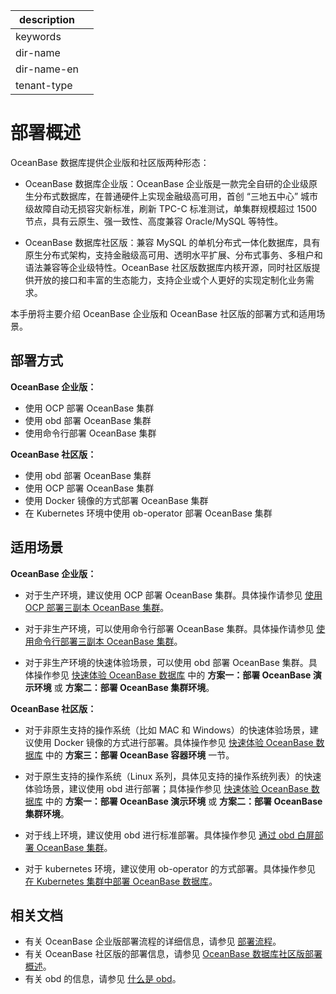 |description||
|---|---|
|keywords||
|dir-name||
|dir-name-en||
|tenant-type||

# 部署概述

OceanBase 数据库提供企业版和社区版两种形态：

* OceanBase 数据库企业版：OceanBase 企业版是一款完全自研的企业级原生分布式数据库，在普通硬件上实现金融级高可用，首创 “三地五中心” 城市级故障自动无损容灾新标准，刷新 TPC-C 标准测试，单集群规模超过 1500 节点，具有云原生、强一致性、高度兼容 Oracle/MySQL 等特性。

* OceanBase 数据库社区版：兼容 MySQL 的单机分布式一体化数据库，具有原生分布式架构，支持金融级高可用、透明水平扩展、分布式事务、多租户和语法兼容等企业级特性。OceanBase 社区版数据库内核开源，同时社区版提供开放的接口和丰富的生态能力，支持企业或个人更好的实现定制化业务需求。

本手册将主要介绍 OceanBase 企业版和 OceanBase 社区版的部署方式和适用场景。

## 部署方式

**OceanBase 企业版：**

* 使用 OCP 部署 OceanBase 集群
* 使用 obd 部署 OceanBase 集群
* 使用命令行部署 OceanBase 集群

**OceanBase 社区版：**

* 使用 obd 部署 OceanBase 集群
* 使用 OCP 部署 OceanBase 集群
* 使用 Docker 镜像的方式部署 OceanBase 集群
* 在 Kubernetes 环境中使用 ob-operator 部署 OceanBase 集群

## 适用场景

**OceanBase 企业版：**

* 对于生产环境，建议使用 OCP 部署 OceanBase 集群。具体操作请参见 [使用 OCP 部署三副本 OceanBase 集群](300.deploy-oceanbase-enterprise-edition/300.deploy-through-a-graphical-interface/300.deploy-oceanbase-cluster-use-ocp/500.deploy-three-oceanbase-replica-clusters-use-ocp.md)。

* 对于非生产环境，可以使用命令行部署 OceanBase 集群。具体操作请参见 [使用命令行部署三副本 OceanBase 集群](300.deploy-oceanbase-enterprise-edition/400.deploy-through-the-command-line/200.deploy-the-oceanbase-cluster-command-line/400.deploy-three-oceanbase-replica-clusters.md)。

* 对于非生产环境的快速体验场景，可以使用 obd 部署 OceanBase 集群。具体操作参见 [快速体验 OceanBase 数据库](../200.quickstart/100.quickly-experience-oceanbase-for-community.md) 中的 **方案一：部署 OceanBase 演示环境** 或 **方案二：部署 OceanBase 集群环境**。

**OceanBase 社区版：**

* 对于非原生支持的操作系统（比如 MAC 和 Windows）的快速体验场景，建议使用 Docker 镜像的方式进行部署。具体操作参见 [快速体验 OceanBase 数据库](../200.quickstart/100.quickly-experience-oceanbase-for-community.md) 中的 **方案三：部署 OceanBase 容器环境** 一节。

* 对于原生支持的操作系统（Linux 系列，具体见支持的操作系统列表）的快速体验场景，建议使用 obd 进行部署；具体操作参见 [快速体验 OceanBase 数据库](../200.quickstart/100.quickly-experience-oceanbase-for-community.md) 中的 **方案一：部署 OceanBase 演示环境** 或 **方案二：部署 OceanBase 集群环境**。

* 对于线上环境，建议使用 obd 进行标准部署。具体操作参见 [通过 obd 白屏部署 OceanBase 集群](500.deploy-oceanbase-database-community-edition/200.local-deployment/400.deploy-by-ui/100.deploy-by-obd.md)。

* 对于 kubernetes 环境，建议使用 ob-operator 的方式部署。具体操作参见 [在 Kubernetes 集群中部署 OceanBase 数据库](500.deploy-oceanbase-database-community-edition/300.deploy-in-the-k8s-cluster.md)。

## 相关文档

* 有关 OceanBase 企业版部署流程的详细信息，请参见 [部署流程](300.deploy-oceanbase-enterprise-edition/100.deployment-process.md)。
* 有关 OceanBase 社区版的部署信息，请参见 [OceanBase 数据库社区版部署概述](500.deploy-oceanbase-database-community-edition/100.deployment-overview.md)。
* 有关 obd 的信息，请参见 [什么是 obd](https://www.oceanbase.com/docs/community-obd-cn-10000000002049469)。
